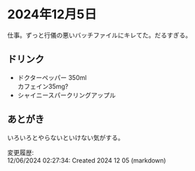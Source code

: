 # 2024年12月5日

仕事。ずっと行儀の悪いバッチファイルにキレてた。だるすぎる。

## ドリンク

- ドクターペッパー 350ml  
カフェイン35mg?
- シャイニースパークリングアップル

## あとがき

いろいろとやらないといけない気がする。

変更履歴:  
12/06/2024 02:27:34: Created 2024 12 05 (markdown)  
